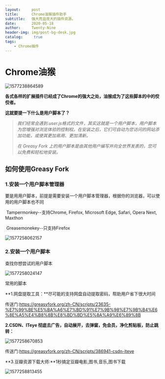 ```yaml
---
layout:     post
title:      Chrome油猴插件助手
subtitle:   强大而且庞大的插件资源。
date:       2020-05-18
author:     Twenty-Nine
header-img: img/post-bg-desk.jpg
catalog: 	 true
tags:
    - Chrome插件
---
```


# Chrome油猴

![1577238864589](C:\Users\1\AppData\Roaming\Typora\typora-user-images\1577238864589.png)

**各式各样的扩展插件已经成了Chrome的强大之处，油猴成为了这些脚本的中的佼佼者。**

**这就要提一下什么是用户脚本了？**

> *我们经常会遇到.user.js格式的文件，其实这就是一个用户脚本，用户脚本为您增强对浏览体验的控制权。在安装之后，它们可自动为您访问的网站添加功能，或使其更加易用、更加清新。*
>
> *在 Greasy Fork 上的用户脚本是由其他用户编写并向全世界发表的，您可以免费和轻松地安装。*

##  如何使用Greasy Fork

### 1.安装一个用户脚本管理器

要是用用户脚本，前提是需要安装一个用户脚本管理器，根据你的浏览器，可以使用的用户脚本也不同

​	Tampermonkey--支持Chrome, Firefox, Microsoft Edge, Safari, Opera Next, Maxthon

​	Greasemonekey--只支持Firefox

![1577258062157](C:\Users\1\AppData\Roaming\Typora\typora-user-images\1577258062157.png)

### 2.安装一个用户脚本

查找你想尝试的用户脚本

![1577258024147](C:\Users\1\AppData\Roaming\Typora\typora-user-images\1577258024147.png)

常用的脚本

**1.网盘提取工具：**尽可能的支持网盘自动提取密码，帮助用户省下很大时间

传送门:https://greasyfork.org/zh-CN/scripts/23635-%E7%99%BE%E5%BA%A6%E7%BD%91%E7%9B%98%E7%9B%B4%E6%8E%A5%E4%B8%8B%E8%BD%BD%E5%8A%A9%E6%89%8B

**2.CSDN、ITeye 彻底去广告，自动展开，去弹窗，免会员，净化剪贴板，防止跳转：**

![1577258670853](C:\Users\1\AppData\Roaming\Typora\typora-user-images\1577258670853.png)

传送门:https://greasyfork.org/zh-CN/scripts/386941-csdn-iteye

**3.豆瓣资源下载大师:**1秒搞定豆瓣电影,图书,音乐,图书下载

![1577258813455](C:\Users\1\AppData\Roaming\Typora\typora-user-images\1577258813455.png)

